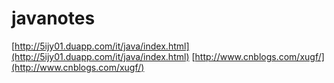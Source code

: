 # javanotes
[http://5ijy01.duapp.com/it/java/index.html](http://5ijy01.duapp.com/it/java/index.html)
[http://www.cnblogs.com/xugf/](http://www.cnblogs.com/xugf/)